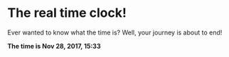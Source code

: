 # The real time clock!

Ever wanted to know what the time is? Well, your journey is about to end!

**The time is Nov 28, 2017, 15:33**
